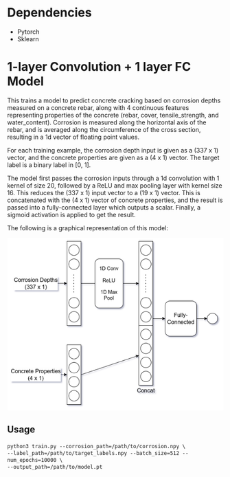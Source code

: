 # Dependencies
- Pytorch
- Sklearn

# 1-layer Convolution + 1 layer FC Model

This trains a model to predict concrete cracking based on corrosion depths measured on a concrete rebar, along with 4 continuous features representing properties of the concrete (rebar, cover, tensile_strength, and water_content). Corrosion is measured along the horizontal axis of the rebar, and is averaged along the circumference of the cross section, resulting in a 1d vector of floating point values.

For each training example, the corrosion depth input is given as a (337 x 1) vector, and the concrete properties are given as a (4 x 1) vector. The target label is a binary label in [0, 1].

The model first passes the corrosion inputs through a 1d convolution with 1 kernel of size 20, followed by a ReLU and max pooling layer with kernel size 16. This reduces the (337 x 1) input vector to a (19 x 1) vector. This is concatenated with the (4 x 1) vector of concrete properties, and the result is passed into a fully-connected layer which outputs a scalar. Finally, a sigmoid activation is applied to get the result.

The following is a graphical representation of this model:

![convolution_fc_diagram](convolution_fc_diagram.png)

## Usage
```
python3 train.py --corrosion_path=/path/to/corrosion.npy \
--label_path=/path/to/target_labels.npy --batch_size=512 --num_epochs=10000 \
--output_path=/path/to/model.pt
```
